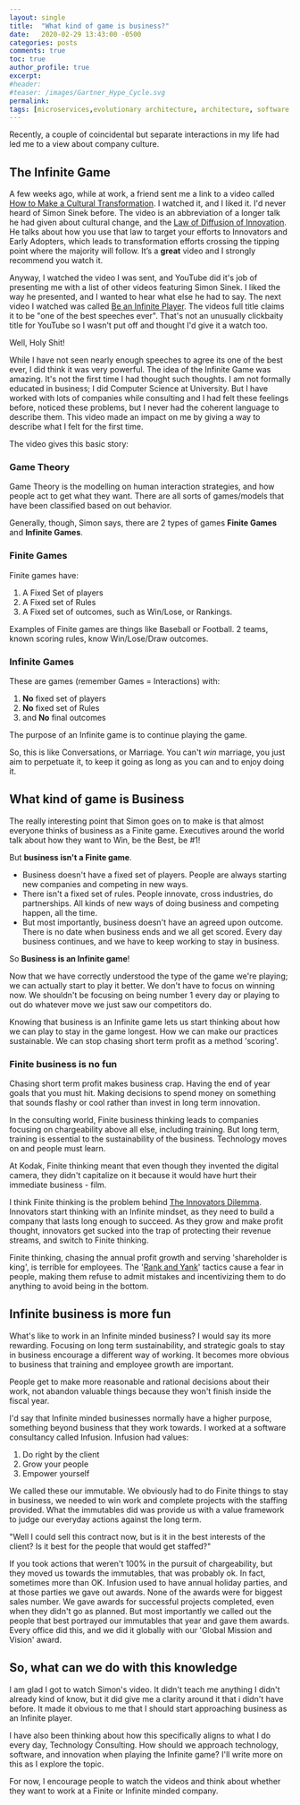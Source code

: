 ```yaml
---
layout: single
title:  "What kind of game is business?"
date:   2020-02-29 13:43:00 -0500
categories: posts
comments: true
toc: true
author_profile: true
excerpt:  
#header:
#teaser: /images/Gartner_Hype_Cycle.svg
permalink: 
tags: [microservices,evolutionary architecture, architecture, software engineering]
---
```


Recently, a couple of coincidental but separate interactions in my life had led me to a view about company culture.

## The Infinite Game

A few weeks ago, while at work, a friend sent me a link to a video called [How to Make a Cultural Transformation](https://www.youtube.com/watch?v=N9d0NqSztWA).
I watched it, and I liked it.
I'd never heard of Simon Sinek before.
The video is an abbreviation of a longer talk he had given about cultural change, and the [Law of Diffusion of Innovation](https://en.wikipedia.org/wiki/Diffusion_of_innovations).
He talks about how you use that law to target your efforts to Innovators and Early Adopters, which leads to transformation efforts crossing the tipping point where the majority will follow.
It’s a **great** video and I strongly recommend you watch it.

Anyway, I watched the video I was sent, and YouTube did it's job of presenting me with a list of other videos featuring Simon Sinek.
I liked the way he presented, and I wanted to hear what else he had to say.
The next video I watched was called [Be an Infinite Player](https://www.youtube.com/watch?v=KbYzF6Zy5tY). The videos full title claims it to be "one of the best speeches ever".
That's not an unusually clickbaity title for YouTube so I wasn't put off and thought I'd give it a watch too.

Well, Holy Shit!

While I have not seen nearly enough speeches to agree its one of the best ever, I did think it was very powerful.
The idea of the Infinite Game was amazing.
It's not the first time I had thought such thoughts.
I am not formally educated in business; I did Computer Science at University.
But I have worked with lots of companies while consulting and I had felt these feelings before, noticed these problems, but I never had the coherent language to describe them.
This video made an impact on me by giving a way to describe what I felt for the first time.

The video gives this basic story:

### Game Theory

Game Theory is the modelling on human interaction strategies, and how people act to get what they want. There are all sorts of games/models that have been classified based on out behavior.

Generally, though, Simon says, there are 2 types of games **Finite Games** and **Infinite Games**.

### Finite Games

Finite games have:

1. A Fixed Set of players
2. A Fixed set of Rules
3. A Fixed set of outcomes, such as Win/Lose, or Rankings.

Examples of Finite games are things like Baseball or Football.
2 teams, known scoring rules, know Win/Lose/Draw outcomes.

### Infinite Games

These are games (remember Games = Interactions) with:

1. **No** fixed set of players
2. **No** fixed set of Rules
3. and **No** final outcomes

The purpose of an Infinite game is to continue playing the game.

So, this is like Conversations, or Marriage. You can't *win* marriage, you just aim to perpetuate it, to keep it going as long as you can and to enjoy doing it.

## What kind of game is Business

The really interesting point that Simon goes on to make is that almost everyone thinks of business as a Finite game.
Executives around the world talk about how they want to Win, be the Best, be #1!

But **business isn't a Finite game**.

- Business doesn't have a fixed set of players. People are always starting new companies and competing in new ways. 
- There isn't a fixed set of rules. People innovate, cross industries, do partnerships. All kinds of new ways of doing business and competing happen, all the time. 
- But most importantly, business doesn't have an agreed upon outcome. There is no date when business ends and we all get scored. Every day business continues, and we have to keep working to stay in business.

So **Business is an Infinite game**!

Now that we have correctly understood the type of the game we're playing; we can actually start to play it better.
We don't have to focus on winning now. We shouldn't be focusing on being number 1 every day or playing to out do whatever move we just saw our competitors do.

Knowing that business is an Infinite game lets us start thinking about how we can play to stay in the game longest.
How we can make our practices sustainable.
We can stop chasing short term profit as a method 'scoring'.

### Finite business is no fun

Chasing short term profit makes business crap.
Having the end of year goals that you must hit.
Making decisions to spend money on something that sounds flashy or cool rather than invest in long term innovation.

In the consulting world, Finite business thinking leads to companies focusing on chargeability above all else, including training. But long term, training is essential to the sustainability of the business.
Technology moves on and people must learn.

At Kodak, Finite thinking meant that even though they invented the digital camera, they didn't capitalize on it because it would have hurt their immediate business - film.

I think Finite thinking is the problem behind [The Innovators Dilemma](https://www.amazon.com/Innovators-Dilemma-Technologies-Management-Innovation/dp/1633691780/). Innovators start thinking with an Infinite mindset, as they need to build a company that lasts long enough to succeed.
As they grow and make profit thought, innovators get sucked into the trap of protecting their revenue streams, and switch to Finite thinking.

Finite thinking, chasing the annual profit growth and serving 'shareholder is king', is terrible for employees.
The '[Rank and Yank](https://en.wikipedia.org/wiki/Vitality_curve)' tactics cause a fear in people, making them refuse to admit mistakes and incentivizing them to do anything to avoid being in the bottom.

## Infinite business is more fun

What's like to work in an Infinite minded business?
I would say its more rewarding.
Focusing on long term sustainability, and strategic goals to stay in business encourage a different way of working.
It becomes more obvious to business that training and employee growth are important.

People get to make more reasonable and rational decisions about their work, not abandon valuable things because they won't finish inside the fiscal year.

I'd say that Infinite minded businesses normally have a higher purpose, something beyond business that they work towards.
I worked at a software consultancy called Infusion.
Infusion had values:

1. Do right by the client
2. Grow your people
3. Empower yourself

We called these our immutable.
We obviously had to do Finite things to stay in business, we needed to win work and complete projects with the staffing provided.
What the immutables did was provide us with a value framework to judge our everyday actions against the long term.

"Well I could sell this contract now, but is it in the best interests of the client? Is it best for the people that would get staffed?"

If you took actions that weren't 100% in the pursuit of chargeability, but they moved us towards the immutables, that was probably ok. In fact, sometimes more than OK.
Infusion used to have annual holiday parties, and at those parties we gave out awards. None of the awards were for biggest sales number.
We gave awards for successful projects completed, even when they didn't go as planned. But most importantly we called out the people that best portrayed our immutables that year and gave them awards. Every office did this, and we did it globally with our 'Global Mission and Vision' award.

## So, what can we do with this knowledge

I am glad I got to watch Simon's video. It didn't teach me anything I didn't already kind of know, but it did give me a clarity around it that i didn't have before. 
It made it obvious to me that I should start approaching business as an Infinite player.

I have also been thinking about how this specifically aligns to what I do every day, Technology Consulting.
How should we approach technology, software, and innovation when playing the Infinite game? I'll write more on this as I explore the topic.

For now, I encourage people to watch the videos and think about whether they want to work at a Finite or Infinite minded company.

